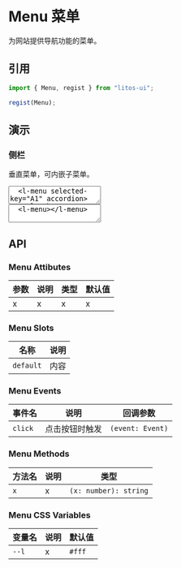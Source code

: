 # Menu 菜单

为网站提供导航功能的菜单。

## 引用

```js
import { Menu, regist } from "litos-ui";

regist(Menu);
```

## 演示

### 侧栏

垂直菜单，可内嵌子菜单。

<ClientOnly>
<l-code-preview>
<textarea lang="html">
  <l-menu selected-key="A1" accordion>
    <l-sub-menu key="N1" active>
      <iconify-icon icon="tdesign:app" slot="icon"></iconify-icon>
      <span slot="title">导航一</span>
      <l-menu-item key="A1">选项1</l-menu-item>
      <l-menu-item key="A2">选项2</l-menu-item>
      <l-menu-item key="A3">选项3</l-menu-item>
    </l-sub-menu>
    <l-sub-menu key="N2">
      <iconify-icon icon="solar:bug-outline" slot="icon"></iconify-icon>
      <span slot="title">导航二</span>
      <l-menu-item key="B1">选项1</l-menu-item>
      <l-menu-item key="B2">选项2</l-menu-item>
      <l-menu-item key="B3">选项3</l-menu-item>
    </l-sub-menu>
    <l-sub-menu key="N3">
      <iconify-icon icon="stash:light-bulb" slot="icon"></iconify-icon>
      <span slot="title">导航二</span>
      <l-menu-item key="C1">选项1</l-menu-item>
      <l-menu-item key="C2">选项2</l-menu-item>
    </l-sub-menu>
    <l-menu-item key="N4">
      <iconify-icon icon="solar:book-linear" slot="icon"></iconify-icon>
      <span>选项2</span>
    </l-menu-item>
  </l-menu>
</textarea>
<div class="source">
<textarea lang="html">
  <l-menu></l-menu>
</textarea>
</div>
</l-code-preview>
</ClientOnly>

## API

### Menu Attibutes

<!-- prettier-ignore -->
| 参数 | 说明 | 类型 | 默认值 |
| --- | --- | --- | --- |
| x | x | x | x |

### Menu Slots

<!-- prettier-ignore -->
| 名称 | 说明 |
| --- | --- |
| `default` | 内容 |

### Menu Events

<!-- prettier-ignore -->
| 事件名 | 说明 | 回调参数 |
| --- | --- | --- |
| `click` | 点击按钮时触发 | `(event: Event)` |

### Menu Methods

<!-- prettier-ignore -->
| 方法名 | 说明 | 类型 |
| --- | --- | --- |
| `x` | x | `(x: number): string` |

### Menu CSS Variables

<!-- prettier-ignore -->
| 变量名 | 说明 | 默认值 |
| --- | --- | --- |
| `--l` | x | `#fff` |
